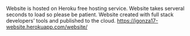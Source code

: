 Website is hosted on Heroku free hosting service.
Website takes serveral seconds to load so please be patient.
Website created with full stack developers’ tools and published to the cloud.
https://igonza17-website.herokuapp.com/website/
